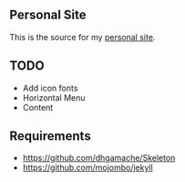 ## Personal Site

This is the source for my [personal site](petermaynard.co.uk).

## TODO

- Add icon fonts
- Horizontal Menu
- Content

## Requirements

- https://github.com/dhgamache/Skeleton
- https://github.com/mojombo/jekyll
